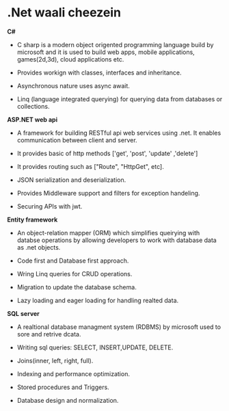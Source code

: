 # .Net waali cheezein

**C#**
- C sharp is a modern object origented programming language build by microsoft and it is used to build web apps, mobile applications, games(2d,3d), cloud applications etc.

- Provides workign with classes, interfaces and inheritance.

- Asynchronous nature uses async await.

- Linq (language integrated querying) for querying data from databases or collections.

**ASP.NET web api**
- A framework for building RESTful api web services using .net. It enables communication between client and server.

- It provides basic of http methods ['get', 'post', 'update' ,'delete']

- It provides routing such as ["Route", "HttpGet", etc].

- JSON serialization and deserialization.

- Provides Middleware support and filters for exception handeling.

- Securing APIs with jwt.


**Entity framework**

- An object-relation mapper (ORM) which simplifies queirying with databse operations by allowing developers to work with database data as .net objects.

- Code first and Database first approach.

- Wring Linq queries for CRUD operations.

- Migration to update the database schema.

- Lazy loading and eager loading for handling realted data.


**SQL server**
- A realtional database managment system (RDBMS) by microsoft used to sore and retrive dcata. 

- Writing sql queries: SELECT, INSERT,UPDATE, DELETE.

- Joins(inner, left, right, full).

- Indexing and performance optimization. 

- Stored procedures and Triggers. 

- Database design and normalization.

